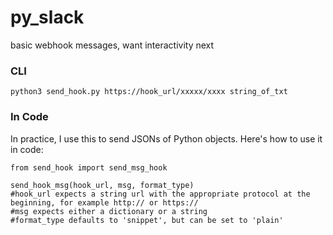 # py_slack
basic webhook messages, want interactivity next

### CLI

    python3 send_hook.py https://hook_url/xxxxx/xxxx string_of_txt
  
  
### In Code
  
In practice, I use this to send JSONs of Python objects. Here's how to use it in code:
  
    from send_hook import send_msg_hook
  
    send_hook_msg(hook_url, msg, format_type)
    #hook_url expects a string url with the appropriate protocol at the beginning, for example http:// or https://
    #msg expects either a dictionary or a string
    #format_type defaults to 'snippet', but can be set to 'plain'
